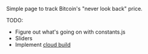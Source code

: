 Simple page to track Bitcoin's "never look back" price.

TODO:

- Figure out what's going on with constants.js
- Sliders
- Implement [cloud build](https://cloud.google.com/community/tutorials/automated-publishing-cloud-build)
